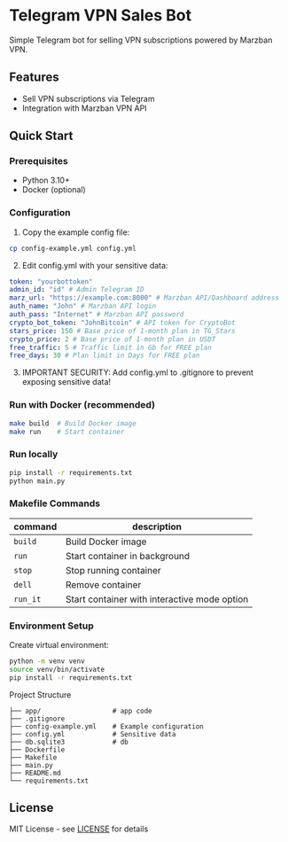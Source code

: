 # Telegram VPN Sales Bot

Simple Telegram bot for selling VPN subscriptions powered by Marzban VPN.

## Features
- Sell VPN subscriptions via Telegram
- Integration with Marzban VPN API

## Quick Start

### Prerequisites
- Python 3.10+
- Docker (optional)

### Configuration
1. Copy the example config file:
```bash
cp config-example.yml config.yml
```
2. Edit config.yml with your sensitive data:
```yaml
token: "yourbottoken"
admin_id: "id" # Admin Telegram ID
marz_url: "https://example.com:8000" # Marzban API/Dashboard address
auth_name: "John" # Marzban API login
auth_pass: "Internet" # Marzban API password
crypto_bot_token: "JohnBitcoin" # API token for CryptoBot
stars_price: 150 # Base price of 1-month plan in TG_Stars
crypto_price: 2 # Base price of 1-month plan in USDT
free_traffic: 5 # Traffic limit in Gb for FREE plan
free_days: 30 # Plan limit in Days for FREE plan
```
3. IMPORTANT SECURITY: Add config.yml to .gitignore to prevent exposing sensitive data!

### Run with Docker (recommended)
```bash
make build  # Build Docker image
make run    # Start container
```
### Run locally
```bash
pip install -r requirements.txt
python main.py
```
### Makefile Commands
| **command** | **description**               |
|-------------|-------------------------------|
| ``build``   | Build Docker image            |
| ``run``     | Start container in background |
| ``stop``    | Stop running container        |
| ``dell``    | Remove container              |
| ``run_it``    | Start container with interactive mode option             |
### Environment Setup
Create virtual environment:
```bash
python -m venv venv
source venv/bin/activate
pip install -r requirements.txt
```
Project Structure
```text
├── app/                  # app code
├── .gitignore
├── config-example.yml    # Example configuration
├── config.yml            # Sensitive data
├── db.sqlite3            # db
├── Dockerfile
├── Makefile
├── main.py
├── README.md
└── requirements.txt
```
## License
MIT License - see [LICENSE](https://github.com/l0nelynx/xray-vpn-bot/blob/main/LICENSE) for details
